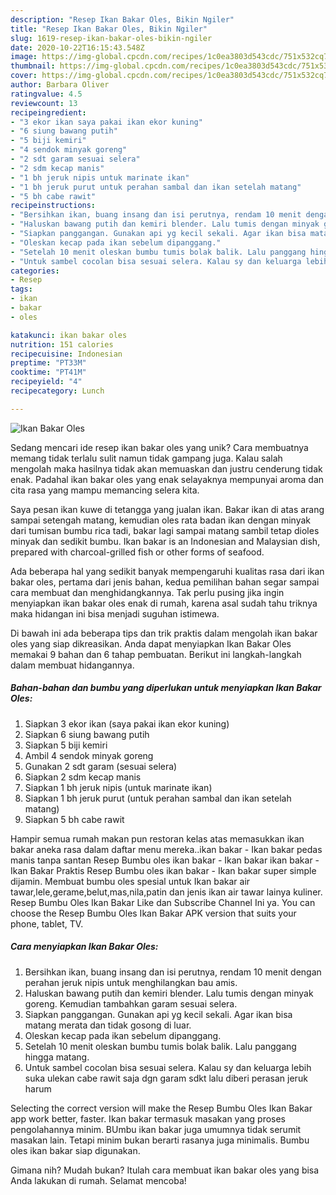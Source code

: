 ```yaml
---
description: "Resep Ikan Bakar Oles, Bikin Ngiler"
title: "Resep Ikan Bakar Oles, Bikin Ngiler"
slug: 1619-resep-ikan-bakar-oles-bikin-ngiler
date: 2020-10-22T16:15:43.548Z
image: https://img-global.cpcdn.com/recipes/1c0ea3803d543cdc/751x532cq70/ikan-bakar-oles-foto-resep-utama.jpg
thumbnail: https://img-global.cpcdn.com/recipes/1c0ea3803d543cdc/751x532cq70/ikan-bakar-oles-foto-resep-utama.jpg
cover: https://img-global.cpcdn.com/recipes/1c0ea3803d543cdc/751x532cq70/ikan-bakar-oles-foto-resep-utama.jpg
author: Barbara Oliver
ratingvalue: 4.5
reviewcount: 13
recipeingredient:
- "3 ekor ikan saya pakai ikan ekor kuning"
- "6 siung bawang putih"
- "5 biji kemiri"
- "4 sendok minyak goreng"
- "2 sdt garam sesuai selera"
- "2 sdm kecap manis"
- "1 bh jeruk nipis untuk marinate ikan"
- "1 bh jeruk purut untuk perahan sambal dan ikan setelah matang"
- "5 bh cabe rawit"
recipeinstructions:
- "Bersihkan ikan, buang insang dan isi perutnya, rendam 10 menit dengan perahan jeruk nipis untuk menghilangkan bau amis."
- "Haluskan bawang putih dan kemiri blender. Lalu tumis dengan minyak goreng. Kemudian tambahkan garam sesuai selera."
- "Siapkan panggangan. Gunakan api yg kecil sekali. Agar ikan bisa matang merata dan tidak gosong di luar."
- "Oleskan kecap pada ikan sebelum dipanggang."
- "Setelah 10 menit oleskan bumbu tumis bolak balik. Lalu panggang hingga matang."
- "Untuk sambel cocolan bisa sesuai selera. Kalau sy dan keluarga lebih suka ulekan cabe rawit saja dgn garam sdkt lalu diberi perasan jeruk harum"
categories:
- Resep
tags:
- ikan
- bakar
- oles

katakunci: ikan bakar oles 
nutrition: 151 calories
recipecuisine: Indonesian
preptime: "PT33M"
cooktime: "PT41M"
recipeyield: "4"
recipecategory: Lunch

---
```



![Ikan Bakar Oles](https://img-global.cpcdn.com/recipes/1c0ea3803d543cdc/751x532cq70/ikan-bakar-oles-foto-resep-utama.jpg)

Sedang mencari ide resep ikan bakar oles yang unik? Cara membuatnya memang tidak terlalu sulit namun tidak gampang juga. Kalau salah mengolah maka hasilnya tidak akan memuaskan dan justru cenderung tidak enak. Padahal ikan bakar oles yang enak selayaknya mempunyai aroma dan cita rasa yang mampu memancing selera kita.

Saya pesan ikan kuwe di tetangga yang jualan ikan. Bakar ikan di atas arang sampai setengah matang, kemudian oles rata badan ikan dengan minyak dari tumisan bumbu rica tadi, bakar lagi sampai matang sambil tetap dioles minyak dan sedikit bumbu. Ikan bakar is an Indonesian and Malaysian dish, prepared with charcoal-grilled fish or other forms of seafood.

Ada beberapa hal yang sedikit banyak mempengaruhi kualitas rasa dari ikan bakar oles, pertama dari jenis bahan, kedua pemilihan bahan segar sampai cara membuat dan menghidangkannya. Tak perlu pusing jika ingin menyiapkan ikan bakar oles enak di rumah, karena asal sudah tahu triknya maka hidangan ini bisa menjadi suguhan istimewa.


Di bawah ini ada beberapa tips dan trik praktis dalam mengolah ikan bakar oles yang siap dikreasikan. Anda dapat menyiapkan Ikan Bakar Oles memakai 9 bahan dan 6 tahap pembuatan. Berikut ini langkah-langkah dalam membuat hidangannya.

<!--inarticleads1-->

##### Bahan-bahan dan bumbu yang diperlukan untuk menyiapkan Ikan Bakar Oles:

1. Siapkan 3 ekor ikan (saya pakai ikan ekor kuning)
1. Siapkan 6 siung bawang putih
1. Siapkan 5 biji kemiri
1. Ambil 4 sendok minyak goreng
1. Gunakan 2 sdt garam (sesuai selera)
1. Siapkan 2 sdm kecap manis
1. Siapkan 1 bh jeruk nipis (untuk marinate ikan)
1. Siapkan 1 bh jeruk purut (untuk perahan sambal dan ikan setelah matang)
1. Siapkan 5 bh cabe rawit


Hampir semua rumah makan pun restoran kelas atas memasukkan ikan bakar aneka rasa dalam daftar menu mereka..ikan bakar - Ikan bakar pedas manis tanpa santan Resep Bumbu oles ikan bakar - Ikan bakar ikan bakar - Ikan Bakar Praktis Resep Bumbu oles ikan bakar - Ikan bakar super simple dijamin. Membuat bumbu oles spesial untuk Ikan bakar air tawar,lele,gerame,belut,mas,nila,patin dan jenis ikan air tawar lainya kuliner. Resep Bumbu Oles Ikan Bakar Like dan Subscribe Channel Ini ya. You can choose the Resep Bumbu Oles Ikan Bakar APK version that suits your phone, tablet, TV. 

<!--inarticleads2-->

##### Cara menyiapkan Ikan Bakar Oles:

1. Bersihkan ikan, buang insang dan isi perutnya, rendam 10 menit dengan perahan jeruk nipis untuk menghilangkan bau amis.
1. Haluskan bawang putih dan kemiri blender. Lalu tumis dengan minyak goreng. Kemudian tambahkan garam sesuai selera.
1. Siapkan panggangan. Gunakan api yg kecil sekali. Agar ikan bisa matang merata dan tidak gosong di luar.
1. Oleskan kecap pada ikan sebelum dipanggang.
1. Setelah 10 menit oleskan bumbu tumis bolak balik. Lalu panggang hingga matang.
1. Untuk sambel cocolan bisa sesuai selera. Kalau sy dan keluarga lebih suka ulekan cabe rawit saja dgn garam sdkt lalu diberi perasan jeruk harum


Selecting the correct version will make the Resep Bumbu Oles Ikan Bakar app work better, faster. Ikan bakar termasuk masakan yang proses pengolahannya minim. BUmbu ikan bakar juga umumnya tidak serumit masakan lain. Tetapi minim bukan berarti rasanya juga minimalis. Bumbu oles ikan bakar siap digunakan. 

Gimana nih? Mudah bukan? Itulah cara membuat ikan bakar oles yang bisa Anda lakukan di rumah. Selamat mencoba!
